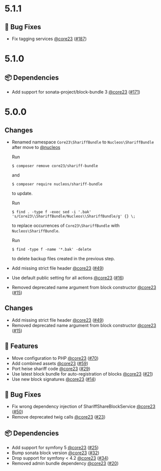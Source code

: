 # 5.1.1

## 🐛 Bug Fixes

- Fix tagging services [@core23] ([#187])

# 5.1.0

## 📦 Dependencies

- Add support for sonata-project/block-bundle 3 [@core23] ([#171])

# 5.0.0

## Changes

- Renamed namespace `Core23\ShariffBundle` to `Nucleos\ShariffBundle` after move to [@nucleos]

  Run

  ```
  $ composer remove core23/shariff-bundle
  ```

  and

  ```
  $ composer require nucleos/shariff-bundle
  ```

  to update.

  Run

  ```
  $ find . -type f -exec sed -i '.bak' 's/Core23\\ShariffBundle/Nucleos\\ShariffBundle/g' {} \;
  ```

  to replace occurrences of `Core23\ShariffBundle` with `Nucleos\ShariffBundle`.

  Run

  ```
  $ find -type f -name '*.bak' -delete
  ```

  to delete backup files created in the previous step.

- Add missing strict file header [@core23] ([#49])
- Use default public setting for all actions [@core23] ([#16])
- Removed deprecated name argument from block constructor [@core23] ([#15])

## Changes

- Add missing strict file header [@core23] ([#49])
- Removed deprecated name argument from block constructor [@core23] ([#15])

## 🚀 Features

- Move configuration to PHP [@core23] ([#70])
- Add combined assets [@core23] ([#59])
- Port heise shariff code [@core23] ([#29])
- Use latest block bundle for auto-registration of blocks [@core23] ([#21])
- Use new block signatures [@core23] ([#14])

## 🐛 Bug Fixes

- Fix wrong dependency injection of ShariffShareBlockService [@core23] ([#50])
- Remove deprecated twig calls [@core23] ([#23])

## 📦 Dependencies

- Add support for symfony 5 [@core23] ([#25])
- Bump sonata block version [@core23] ([#32])
- Drop support for symfony < 4.2 [@core23] ([#34])
- Removed admin bundle dependency [@core23] ([#20])

[#171]: https://github.com/nucleos/NucleosShariffBundle/pull/171
[#70]: https://github.com/nucleos/NucleosShariffBundle/pull/70
[#59]: https://github.com/nucleos/NucleosShariffBundle/pull/59
[#50]: https://github.com/nucleos/NucleosShariffBundle/pull/50
[#49]: https://github.com/nucleos/NucleosShariffBundle/pull/49
[#34]: https://github.com/nucleos/NucleosShariffBundle/pull/34
[#32]: https://github.com/nucleos/NucleosShariffBundle/pull/32
[#29]: https://github.com/nucleos/NucleosShariffBundle/pull/29
[#25]: https://github.com/nucleos/NucleosShariffBundle/pull/25
[#23]: https://github.com/nucleos/NucleosShariffBundle/pull/23
[#21]: https://github.com/nucleos/NucleosShariffBundle/pull/21
[#20]: https://github.com/nucleos/NucleosShariffBundle/pull/20
[#16]: https://github.com/nucleos/NucleosShariffBundle/pull/16
[#15]: https://github.com/nucleos/NucleosShariffBundle/pull/15
[#14]: https://github.com/nucleos/NucleosShariffBundle/pull/14
[@nucleos]: https://github.com/nucleos
[@core23]: https://github.com/core23
[#187]: https://github.com/nucleos/NucleosShariffBundle/pull/187
